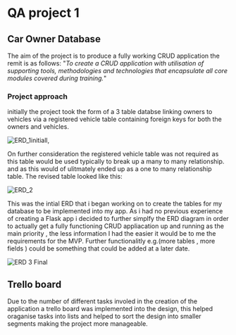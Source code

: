 # QA project 1

## Car Owner Database

The aim of the project is to produce a fully working CRUD application the remit is as follows:
"_To create a CRUD application with utilisation of supporting tools, methodologies and technologies that encapsulate all core modules covered during training._"

### Project approach

initially the project took the form of a 3 table databse linking owners to vehicles via a registered vehicle table containing foreign keys for both the owners and vehicles.

![ERD_1initiall](https://user-images.githubusercontent.com/55799345/107163193-26b4d080-69a0-11eb-8c93-5245ada9ab19.png),  
 

On further consideration the registered vehicle table was not required as this table would be used typically to break up a many to many relationship. and as this would of     ulitmately ended up as a one to many relationship table. The revised table looked like this:


![ERD_2](https://user-images.githubusercontent.com/55799345/107163348-fa4d8400-69a0-11eb-8872-f64a483efe98.png)  

This was the intial ERD that i began working on to create the tables for my database to be implemented into my app. As i had no previous experience of creating a Flask app i decided to further simplfy the ERD diagram in order to actually get a fully functioning CRUD appliacation up and running as the main priority , the less information I had the easier it would be to me the requirements for the MVP. Further functionalitly e.g.(more tables , more fields ) could be something that could be added at a later date.  

![ERD 3 Final](https://user-images.githubusercontent.com/55799345/107164020-d3914c80-69a4-11eb-9afb-69d283d79cbc.png)  

## Trello board  

Due to the number of different tasks involed in the creation of the application a trello board was implemented into the design, this helped oraganise tasks into lists and helped to sort the design into smaller segments making the project more manageable.  










